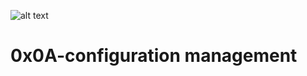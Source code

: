![alt text](https://s3.amazonaws.com/intranet-projects-files/holbertonschool-sysadmin_devops/292/4i8il3B.gif)
# 0x0A-configuration management
